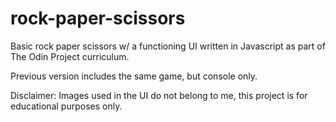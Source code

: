 # rock-paper-scissors
Basic rock paper scissors w/ a functioning UI written in Javascript as part of The Odin Project curriculum. 

Previous version includes the same game, but console only.

Disclaimer: Images used in the UI do not belong to me, this project is for
educational purposes only.
